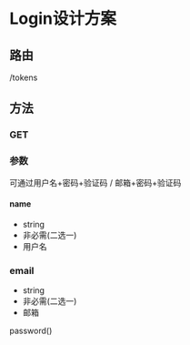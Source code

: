 # Login设计方案

## 路由

/tokens

## 方法

### GET

### 参数

可通过用户名+密码+验证码 / 邮箱+密码+验证码

#### name

- string
- 非必需(二选一)
- 用户名

### email

- string
- 非必需(二选一)
- 邮箱

password()